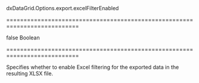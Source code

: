 <!--id-->dxDataGrid.Options.export.excelFilterEnabled<!--/id-->
===========================================================================
<!--default-->false<!--/default-->
<!--type-->Boolean<!--/type-->
===========================================================================

<!--shortDescription-->
Specifies whether to enable Excel filtering for the exported data in the resulting XLSX file.
<!--/shortDescription-->

<!--fullDescription-->

<!--/fullDescription-->